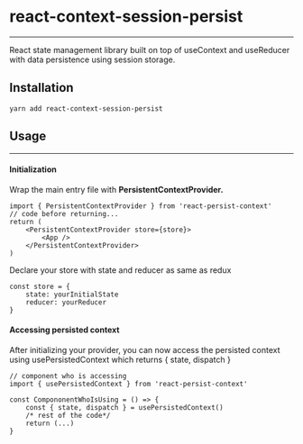 # react-context-session-persist

---

React state management library built on top of useContext and useReducer with data persistence using session storage.

## Installation

```
yarn add react-context-session-persist
```

## Usage

---

#### Initialization

Wrap the main entry file with **PersistentContextProvider.**

```
import { PersistentContextProvider } from 'react-persist-context'
// code before returning...
return (
    <PersistentContextProvider store={store}>
        <App />
    </PersistentContextProvider>
)
```

Declare your store with state and reducer as same as redux

```
const store = {
    state: yourInitialState
    reducer: yourReducer
}
```

#### Accessing persisted context

After initializing your provider, you can now access the persisted context using usePersistedContext which returns { state, dispatch }

```
// component who is accessing
import { usePersistedContext } from 'react-persist-context'

const CompononentWhoIsUsing = () => {
    const { state, dispatch } = usePersistedContext()
    /* rest of the code*/
    return (...)
}
```
